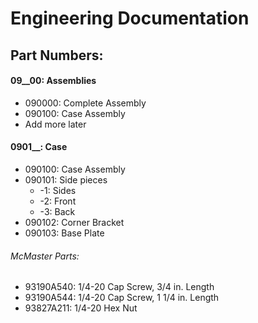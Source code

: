 # Engineering Documentation
## Part Numbers:
#### 09__00: Assemblies
- 090000: Complete Assembly
- 090100: Case Assembly
- Add more later

#### 0901__: Case
- 090100: Case Assembly
- 090101: Side pieces
	- -1: Sides
	- -2: Front
	- -3: Back
- 090102: Corner Bracket
- 090103: Base Plate

###### McMaster Parts:
- 93190A540: 1/4-20 Cap Screw, 3/4 in. Length
- 93190A544: 1/4-20 Cap Screw, 1 1/4 in. Length
- 93827A211: 1/4-20 Hex Nut